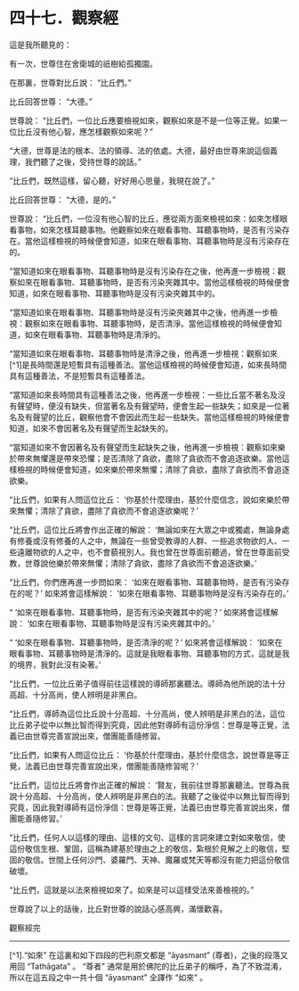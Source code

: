 # 四十七．觀察經

這是我所聽見的：

有一次，世尊住在舍衛城的祇樹給孤獨園。

在那裏，世尊對比丘說： “比丘們。”

比丘回答世尊： “大德。”

世尊說： “比丘們，一位比丘應要檢視如來，觀察如來是不是一位等正覺。如果一位比丘沒有他心智，應怎樣觀察如來呢？”

“大德，世尊是法的根本、法的領導、法的依處。大德，最好由世尊來說這個義理，我們聽了之後，受持世尊的說話。”

“比丘們，既然這樣，留心聽，好好用心思量，我現在說了。”

比丘回答世尊： “大德，是的。”

世尊說： “比丘們，一位沒有他心智的比丘，應從兩方面來檢視如來：如來怎樣眼看事物，如來怎樣耳聽事物。他觀察如來在眼看事物、耳聽事物時，是否有污染存在。當他這樣檢視的時候便會知道，如來在眼看事物、耳聽事物時是沒有污染存在的。

“當知道如來在眼看事物、耳聽事物時是沒有污染存在之後，他再進一步檢視：觀察如來在眼看事物、耳聽事物時，是否有污染夾雜其中。當他這樣檢視的時候便會知道，如來在眼看事物、耳聽事物時是沒有污染夾雜其中的。

“當知道如來在眼看事物、耳聽事物時是沒有污染夾雜其中之後，他再進一步檢視：觀察如來在眼看事物、耳聽事物時，是否清淨。當他這樣檢視的時候便會知道，如來在眼看事物、耳聽事物時是清淨的。

“當知道如來在眼看事物、耳聽事物時是清淨之後，他再進一步檢視：觀察如來[^1]是長時間還是短暫具有這種善法。當他這樣檢視的時候便會知道，如來長時間具有這種善法，不是短暫具有這種善法。

“當知道如來長時間具有這種善法之後，他再進一步檢視：一些比丘當不著名及沒有聲望時，便沒有缺失，但當著名及有聲望時，便會生起一些缺失；如來是一位著名及有聲望的比丘，觀察他會不會因此而生起一些缺失。當他這樣檢視的時候便會知道，如來不會因著名及有聲望而生起缺失的。

“當知道如來不會因著名及有聲望而生起缺失之後，他再進一步檢視：觀察如來樂於帶來無懼還是帶來恐懼；是否清除了貪欲，盡除了貪欲而不會追逐欲樂。當他這樣檢視的時候便會知道，如來樂於帶來無懼；清除了貪欲，盡除了貪欲而不會追逐欲樂。

“比丘們，如果有人問這位比丘： ‘你基於什麼理由，基於什麼信念，說如來樂於帶來無懼；清除了貪欲，盡除了貪欲而不會追逐欲樂呢？’

“比丘們，這位比丘將會作出正確的解說： ‘無論如來在大眾之中或獨處，無論身處有修養或沒有修養的人之中，無論在一些曾受教導的人群、一些追求物欲的人、一些遠離物欲的人之中，也不會藐視別人。我也曾在世尊面前聽過，曾在世尊面前受教，世尊說他樂於帶來無懼；清除了貪欲，盡除了貪欲而不會追逐欲樂。’

“比丘們，你們應再進一步問如來： ‘如來在眼看事物、耳聽事物時，是否有污染存在的呢？’ 如來將會這樣解說： ‘如來在眼看事物、耳聽事物時是沒有污染存在的。’

“ ‘如來在眼看事物、耳聽事物時，是否有污染夾雜其中的呢？’ 如來將會這樣解說： ‘如來在眼看事物、耳聽事物時是沒有污染夾雜其中的。’

“ ‘如來在眼看事物、耳聽事物時，是否清淨的呢？’ 如來將會這樣解說： ‘如來在眼看事物、耳聽事物時是清淨的。這就是我眼看事物、耳聽事物的方式，這就是我的境界，我對此沒有染著。’

“比丘們，一位比丘弟子值得前往這樣說的導師那裏聽法。導師為他所說的法十分高超、十分高尚，使人辨明是非黑白。

“比丘們，導師為這位比丘說十分高超、十分高尚，使人辨明是非黑白的法，這位比丘弟子從中以無比智而得到究竟，因此他對導師有這份淨信：世尊是等正覺，法義已由世尊完善宣說出來，僧團能善隨修習。

“比丘們，如果有人問這位比丘： ‘你基於什麼理由，基於什麼信念，說世尊是等正覺，法義已由世尊完善宣說出來，僧團能善隨修習呢？’

“比丘們，這位比丘將會作出正確的解說： ‘賢友，我前往世尊那裏聽法。世尊為我說十分高超、十分高尚，使人辨明是非黑白的法。我聽了之後從中以無比智而得到究竟，因此我對導師有這份淨信：世尊是等正覺，法義已由世尊完善宣說出來，僧團能善隨修習。’

“比丘們，任何人以這樣的理由、這樣的文句、這樣的言詞來建立對如來敬信，使這份敬信生根、鞏固，這稱為建基於理由之上的敬信，紮根於見解之上的敬信，堅固的敬信。世間上任何沙門、婆羅門、天神、魔羅或梵天等都沒有能力把這份敬信破壞。

“比丘們，這就是以法來檢視如來了。如來是可以這樣受法來善檢視的。”

世尊說了以上的話後，比丘對世尊的說話心感高興，滿懷歡喜。

觀察經完

---

[^1].“如來” 在這裏和如下四段的巴利原文都是 “āyasmant” (尊者)，之後的段落又用回 “Tathāgata” 。 “尊者” 通常是用於佛陀的比丘弟子的稱呼，為了不致混淆，所以在這五段之中一共十個 “āyasmant” 全譯作 “如來” 。 


